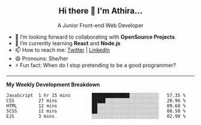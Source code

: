  
<h2 align="center">Hi there 👋 I'm Athira...</h2>
<p align="center">
  A Junior Front-end Web Developer
</p>

- 🔭 I’m looking forward to collaborating with **OpenSource Projects**.
- 🌱 I’m currently learning **React** and **Node.js**
- 📫 How to reach me: [Twitter](https://twitter.com/athira_tj) | [LinkedIn](https://www.linkedin.com/in/athiratj/)
- 😄 Pronouns: She/her
- ⚡ Fun fact: When do I stop pretending to be a good programmer?
<!--

Here are some ideas to get you started:

- 🔭 I’m currently working on ...
- 🌱 I’m currently learning 
- 🤔 I’m looking for help with ...
- 📫 How to reach me: 
- 😄 Pronouns: ...
- ⚡ Fun fact: ...
-->
-------

**My Weekly Development Breakdown**
<!--START_SECTION:waka-->
```text
JavaScript  1 hr 15 mins        ██████████████░░░░░░░░░░░   57.35 % 
CSS         27 mins             █████░░░░░░░░░░░░░░░░░░░░   20.96 % 
HTML        12 mins             ██░░░░░░░░░░░░░░░░░░░░░░░   09.68 % 
SCSS        11 mins             ██░░░░░░░░░░░░░░░░░░░░░░░   08.58 % 
EJS         3 mins              ░░░░░░░░░░░░░░░░░░░░░░░░░   02.99 %
```
<!--END_SECTION:waka-->

